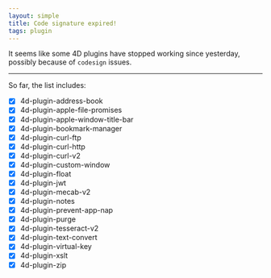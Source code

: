 ```yaml
---
layout: simple
title: Code signature expired!
tags: plugin  
---
```


It seems like some 4D plugins have stopped working since yesterday, possibly because of ``codesign`` issues.

<!--more-->

---

So far, the list includes:

- [x] 4d-plugin-address-book 
- [x] 4d-plugin-apple-file-promises   
- [x] 4d-plugin-apple-window-title-bar  
- [x] 4d-plugin-bookmark-manager  
- [x] 4d-plugin-curl-ftp  
- [x] 4d-plugin-curl-http
- [x] 4d-plugin-curl-v2  
- [x] 4d-plugin-custom-window  
- [x] 4d-plugin-float  
- [x] 4d-plugin-jwt  
- [x] 4d-plugin-mecab-v2  
- [x] 4d-plugin-notes  
- [x] 4d-plugin-prevent-app-nap  
- [x] 4d-plugin-purge  
- [x] 4d-plugin-tesseract-v2  
- [x] 4d-plugin-text-convert  
- [x] 4d-plugin-virtual-key  
- [x] 4d-plugin-xslt  
- [x] 4d-plugin-zip  

